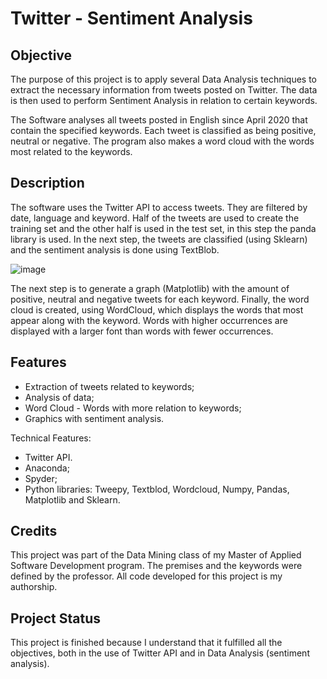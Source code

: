 # Twitter - Sentiment Analysis

## Objective
The purpose of this project is to apply several Data Analysis techniques to extract the necessary information from tweets posted on Twitter. The data is then used to perform Sentiment Analysis in relation to certain keywords.

The Software analyses all tweets posted in English since April 2020 that contain the specified keywords. Each tweet is classified as being positive, neutral or negative. The program also makes a word cloud with the words most related to the keywords.

## Description
The software uses the Twitter API to access tweets. They are filtered by date, language and keyword. Half of the tweets are used to create the training set and the other half is used in the test set, in this step the panda library is used. In the next step, the tweets are classified (using Sklearn) and the sentiment analysis is done using TextBlob.

![image](https://user-images.githubusercontent.com/34349410/128758330-80619f55-536f-4523-bb1d-583f136ca151.png)

The next step is to generate a graph (Matplotlib) with the amount of positive, neutral and negative tweets for each keyword. Finally, the word cloud is created, using WordCloud, which displays the words that most appear along with the keyword. Words with higher occurrences are displayed with a larger font than words with fewer occurrences.

## Features
-	Extraction of tweets related to keywords;
-	Analysis of data;
-	Word Cloud - Words with more relation to keywords;
-	Graphics with sentiment analysis.

Technical Features:

-	Twitter API.
-	Anaconda;
-	Spyder;
-	Python libraries: Tweepy, Textblod, Wordcloud, Numpy, Pandas, Matplotlib and Sklearn.

## Credits
This project was part of the Data Mining class of my Master of Applied Software Development program. The premises and the keywords were defined by the professor. All code developed for this project is my authorship.

## Project Status
This project is finished because I understand that it fulfilled all the objectives, both in the use of Twitter API and in Data Analysis (sentiment analysis).


